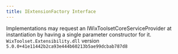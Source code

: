 ```yaml
---
title: IExtensionFactory Interface
---
```

Implementations may request an IWixToolsetCoreServiceProvider at instantiation by having a single parameter constructor for it.
`WixToolset.Extensibility.dll` version `5.0.0+41e11442b2ca93e444b60213b5ae99dcbab787d8`
